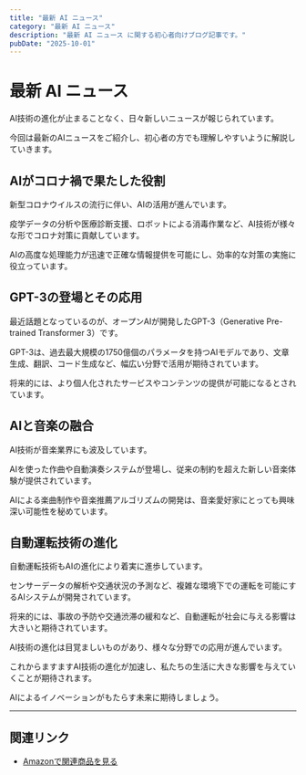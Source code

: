 ```yaml
---
title: "最新 AI ニュース"
category: "最新 AI ニュース"
description: "最新 AI ニュース に関する初心者向けブログ記事です。"
pubDate: "2025-10-01"
---
```


# 最新 AI ニュース

AI技術の進化が止まることなく、日々新しいニュースが報じられています。

今回は最新のAIニュースをご紹介し、初心者の方でも理解しやすいように解説していきます。



## AIがコロナ禍で果たした役割
新型コロナウイルスの流行に伴い、AIの活用が進んでいます。

疫学データの分析や医療診断支援、ロボットによる消毒作業など、AI技術が様々な形でコロナ対策に貢献しています。

AIの高度な処理能力が迅速で正確な情報提供を可能にし、効率的な対策の実施に役立っています。



## GPT-3の登場とその応用
最近話題となっているのが、オープンAIが開発したGPT-3（Generative Pre-trained Transformer 3）です。

GPT-3は、過去最大規模の1750億個のパラメータを持つAIモデルであり、文章生成、翻訳、コード生成など、幅広い分野で活用が期待されています。

将来的には、より個人化されたサービスやコンテンツの提供が可能になるとされています。



## AIと音楽の融合
AI技術が音楽業界にも波及しています。

AIを使った作曲や自動演奏システムが登場し、従来の制約を超えた新しい音楽体験が提供されています。

AIによる楽曲制作や音楽推薦アルゴリズムの開発は、音楽愛好家にとっても興味深い可能性を秘めています。



## 自動運転技術の進化
自動運転技術もAIの進化により着実に進歩しています。

センサーデータの解析や交通状況の予測など、複雑な環境下での運転を可能にするAIシステムが開発されています。

将来的には、事故の予防や交通渋滞の緩和など、自動運転が社会に与える影響は大きいと期待されています。



AI技術の進化は目覚ましいものがあり、様々な分野での応用が進んでいます。

これからますますAI技術の進化が加速し、私たちの生活に大きな影響を与えていくことが期待されます。

AIによるイノベーションがもたらす未来に期待しましょう。



---

## 関連リンク

- [Amazonで関連商品を見る](https://www.amazon.co.jp/s?k=%E6%9C%80%E6%96%B0+AI+%E3%83%8B%E3%83%A5%E3%83%BC%E3%82%B9&tag=autowritehubai-22)
